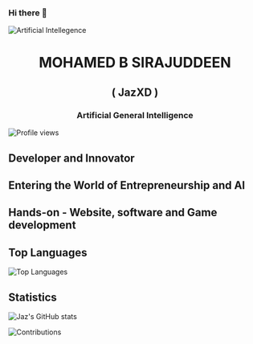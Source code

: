 ### Hi there 👋
![Artificial Intellegence](https://wallpapers.com/images/featured/ai-vpzcidps6aw64inn.jpg)

<h1 align="center">MOHAMED B SIRAJUDDEEN</h1>
<h2 align="center">( JazXD )</h2>
<h3 align="center">Artificial General Intelligence</h3>

![Profile views](https://gpvc.arturio.dev/jaz0xd)

## Developer and Innovator

## Entering the World of Entrepreneurship and AI

## Hands-on - Website, software and Game development

## Top Languages
![Top Languages](https://github-readme-stats.vercel.app/api/top-langs/?username=jaz0xd&layout=compact&theme=default)

## Statistics
![Jaz's GitHub stats](https://github-readme-stats.vercel.app/api?username=jaz0xd&theme=dark&show_icons=true)

![Contributions](https://github-readme-streak-stats.herokuapp.com/?user=jaz0xd&theme=default)

